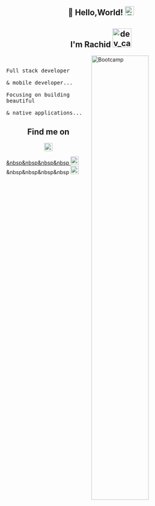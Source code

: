 <h2 align="center">
👋  Hello,World!
  <img alt="Earth" src="" width="24px"/>
</h2>

<h2 align="center">
    I'm
    Rachid
    <img alt="dev_cat" src="" width="50"> 
</h2>

<img width="55%" align="right" alt="Bootcamp" src=""/>

<p align="left">
  <samp>
    <br><br>
    Full stack developer
    <br><br>
     & mobile developer...
    <br><br>
    Focusing on building beautiful
    <br><br> 
    & native applications...
  </samp>
</p>



<h2 align="center">Find me on</h2>

<p align="center">

  <a href=" www.linkedin.com/in/rachid-oubahmane">
    <img  alt="Linkedin" width="22px" src="https://image.flaticon.com/icons/png/512/174/174857.png"/>

  &nbsp&nbsp&nbsp&nbsp
  <a href="https://github.com/rachidoubahmane99">
    <img alt="GitHub" width="22px" src="https://upload.wikimedia.org/wikipedia/commons/9/91/Octicons-mark-github.svg"/>
  </a>
  &nbsp&nbsp&nbsp&nbsp
  <a href="https://twitter.com/RachidOubahmane">
    <img alt="Twitter" width="22px" src="https://upload.wikimedia.org/wikipedia/fr/thumb/c/c8/Twitter_Bird.svg/1259px-Twitter_Bird.svg.png"/>
  </a>

</p>



<!---
rachidoubahmane99/rachidoubahmane99 is a ✨ special ✨ repository because its `README.md` (this file) appears on your GitHub profile.
You can click the Preview link to take a look at your changes.
--->
